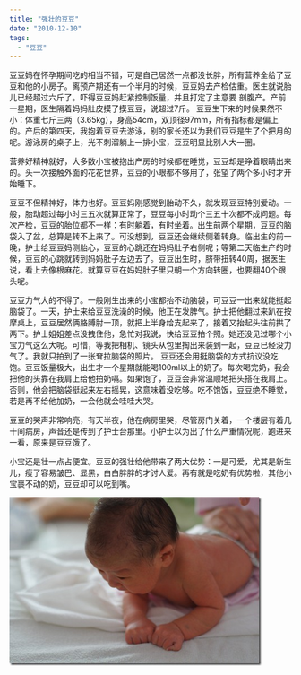 ```yaml
---
title: "强壮的豆豆"
date: "2010-12-10"
tags: 
  - "豆豆"
---
```


豆豆妈在怀孕期间吃的相当不错，可是自己居然一点都没长胖，所有营养全给了豆豆和他的小房子。离预产期还有一个半月的时候，豆豆妈去产检估重。医生就说胎儿已经超过六斤了。吓得豆豆妈赶紧控制饭量，并且打定了主意要 剖腹产。产前一星期，医生隔着妈妈肚皮摸了摸豆豆，说超过7斤。 豆豆生下来的时候果然不小：体重七斤三两（3.65kg），身高54cm，双顶径97mm，所有指标都是偏上的。产后的第四天，我抱着豆豆去游泳，别的家长还以为我们豆豆是生了个把月的呢。游泳房的桌子上，光不刺溜躺上一排小宝，豆豆明显比别人大一圈。

营养好精神就好，大多数小宝被抱出产房的时候都在睡觉，豆豆却是睁着眼睛出来的。头一次接触外面的花花世界，豆豆的小眼都不够用了，张望了两个多小时才开始睡下。

豆豆不但精神好，体力也好。豆豆妈刚感觉到胎动不久，就发现豆豆特别爱动。一般，胎动超过每小时三五次就算正常了，豆豆每小时动个三五十次都不成问题。每次产检，豆豆的胎位都不一样：有时躺着，有时坐着。出生前两个星期，豆豆的脑袋入了盆，总算是转不上来了。可没想到，豆豆还会继续侧着转身。临出生的前一晚，护士给豆豆妈测胎心，豆豆的心跳还在妈妈肚子右侧呢；等第二天临生产的时候，豆豆的心跳就转到妈妈肚子左边去了。豆豆出生时，脐带扭转40周，据医生说，看上去像根麻花。就算豆豆在妈妈肚子里只朝一个方向转圈，也要翻40个跟头呢。

豆豆力气大的不得了。一般刚生出来的小宝都抬不动脑袋，可豆豆一出来就能挺起脑袋了。一天，护士来给豆豆洗澡的时候，他正在发脾气。护士把他翻过来趴在按摩桌上，豆豆居然俩胳膊肘一顶，就把上半身给支起来了，接着又抬起头往前拱了两下。护士姐姐差点没拽住他，急忙对我说，快给豆豆拍个照。她还没见过哪个小宝力气这么大呢。可惜，等我把相机、镜头从包里掏出来装到一起，豆豆已经没力气了。我就只拍到了一张耷拉脑袋的照片。 豆豆还会用挺脑袋的方式抗议没吃饱。豆豆饭量极大，出生才一个星期就能喝100ml以上的奶了。每次喝完奶，我会把他的头靠在我肩上给他拍奶嗝。如果饱了，豆豆会非常温顺地把头搭在我肩上。否则，他会把脑袋挺起来左右摇晃，这意味着没吃够。吃不饱饭，豆豆绝不睡觉，若是再不给他加奶，一会他就会哇哇大哭。

豆豆的哭声非常响亮，有天半夜，他在病房里哭，尽管房门关着，一个楼层有着几十间病房，声音还是传到了护士台那里。小护士以为出了什么严重情况呢，跑进来一看，原来是豆豆饿了。

小宝还是壮一点占便宜。豆豆的强壮给他带来了两大优势：一是可爱，尤其是新生儿，瘦了容易皱巴、显黑，白白胖胖的才讨人爱。再有就是吃奶有优势啦，其他小宝裹不动的奶，豆豆却可以吃到嘴。

[![DSC00384](images/dsc00384_thumb.jpg "DSC00384")](http://ruanqizhen.wordpress.com/wp-content/uploads/2010/12/dsc00384.jpg)
